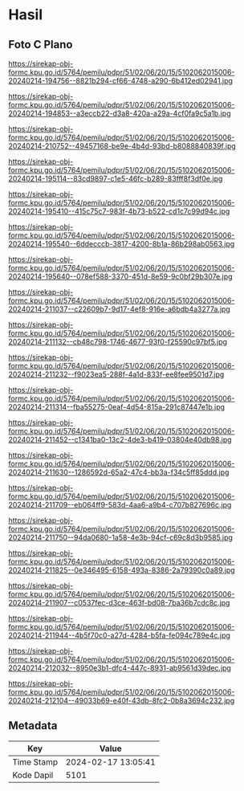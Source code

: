 # Hasil

## Foto C Plano

https://sirekap-obj-formc.kpu.go.id/5764/pemilu/pdpr/51/02/06/20/15/5102062015006-20240214-194756--8821b294-cf66-4748-a290-6b412ed02941.jpg

https://sirekap-obj-formc.kpu.go.id/5764/pemilu/pdpr/51/02/06/20/15/5102062015006-20240214-194853--a3eccb22-d3a8-420a-a29a-4cf0fa9c5a1b.jpg

https://sirekap-obj-formc.kpu.go.id/5764/pemilu/pdpr/51/02/06/20/15/5102062015006-20240214-210752--49457168-be9e-4b4d-93bd-b8088840839f.jpg

https://sirekap-obj-formc.kpu.go.id/5764/pemilu/pdpr/51/02/06/20/15/5102062015006-20240214-195114--83cd9897-c1e5-46fc-b289-83fff8f3df0e.jpg

https://sirekap-obj-formc.kpu.go.id/5764/pemilu/pdpr/51/02/06/20/15/5102062015006-20240214-195410--415c75c7-983f-4b73-b522-cd1c7c99d94c.jpg

https://sirekap-obj-formc.kpu.go.id/5764/pemilu/pdpr/51/02/06/20/15/5102062015006-20240214-195540--6ddecccb-3817-4200-8b1a-86b298ab0563.jpg

https://sirekap-obj-formc.kpu.go.id/5764/pemilu/pdpr/51/02/06/20/15/5102062015006-20240214-195640--078ef588-3370-451d-8e59-9c0bf29b307e.jpg

https://sirekap-obj-formc.kpu.go.id/5764/pemilu/pdpr/51/02/06/20/15/5102062015006-20240214-211037--c22609b7-9d17-4ef8-916e-a6bdb4a3277a.jpg

https://sirekap-obj-formc.kpu.go.id/5764/pemilu/pdpr/51/02/06/20/15/5102062015006-20240214-211132--cb48c798-1746-4677-93f0-f25590c97bf5.jpg

https://sirekap-obj-formc.kpu.go.id/5764/pemilu/pdpr/51/02/06/20/15/5102062015006-20240214-211232--f9023ea5-288f-4a1d-833f-ee8fee9501d7.jpg

https://sirekap-obj-formc.kpu.go.id/5764/pemilu/pdpr/51/02/06/20/15/5102062015006-20240214-211314--fba55275-0eaf-4d54-815a-291c87447e1b.jpg

https://sirekap-obj-formc.kpu.go.id/5764/pemilu/pdpr/51/02/06/20/15/5102062015006-20240214-211452--c1341ba0-13c2-4de3-b419-03804e40db98.jpg

https://sirekap-obj-formc.kpu.go.id/5764/pemilu/pdpr/51/02/06/20/15/5102062015006-20240214-211630--1286592d-65a2-47c4-bb3a-f34c5ff85ddd.jpg

https://sirekap-obj-formc.kpu.go.id/5764/pemilu/pdpr/51/02/06/20/15/5102062015006-20240214-211709--eb064ff9-583d-4aa6-a9b4-c707b827696c.jpg

https://sirekap-obj-formc.kpu.go.id/5764/pemilu/pdpr/51/02/06/20/15/5102062015006-20240214-211750--94da0680-1a58-4e3b-94cf-c69c8d3b9585.jpg

https://sirekap-obj-formc.kpu.go.id/5764/pemilu/pdpr/51/02/06/20/15/5102062015006-20240214-211825--0e346495-6158-493a-8386-2a79390c0a89.jpg

https://sirekap-obj-formc.kpu.go.id/5764/pemilu/pdpr/51/02/06/20/15/5102062015006-20240214-211907--c0537fec-d3ce-463f-bd08-7ba36b7cdc8c.jpg

https://sirekap-obj-formc.kpu.go.id/5764/pemilu/pdpr/51/02/06/20/15/5102062015006-20240214-211944--4b5f70c0-a27d-4284-b5fa-fe094c789e4c.jpg

https://sirekap-obj-formc.kpu.go.id/5764/pemilu/pdpr/51/02/06/20/15/5102062015006-20240214-212032--8950e3b1-dfc4-447c-8931-ab9561d39dec.jpg

https://sirekap-obj-formc.kpu.go.id/5764/pemilu/pdpr/51/02/06/20/15/5102062015006-20240214-212104--49033b69-e40f-43db-8fc2-0b8a3694c232.jpg


## Metadata

| Key        | Value               |
| ---------- | ------------------- |
| Time Stamp | 2024-02-17 13:05:41 |
| Kode Dapil | 5101                |



